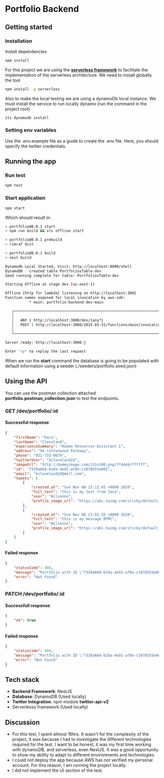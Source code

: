 # Portfolio Backend

## Getting started

### Installation

Install dependencies

```bash
npm install
```

For this project we are using the **[serverless framework](https://www.serverless.com/)** to facilitate the implementation of the serverless architecture. We need to install globally the tool

```bash
npm install -g serverless
```

Also  to make the local testing we are using a dynamoDb local instance. We must install the service to run locally dynamo (run the command in the project root)

```bash
sls dynamodb install
```

### Setting env variables

Use the .env.example file as a guide to create the .env file. Here, you should specify the twitter credentials.

## Running the app 

### Run test

```bash
npm test
```
### Start application 
```bash
npm start
```

Which should result in:

```bash
> portfolio@0.0.1 start
> npm run build && sls offline start

> portfolio@0.0.1 prebuild
> rimraf dist

> portfolio@0.0.1 build
> nest build

Dynamodb Local Started, Visit: http://localhost:8000/shell
DynamoDB - created table PortfoliosTable-dev
Seed running complete for table: PortfoliosTable-dev

Starting Offline at stage dev (us-east-1)

Offline [http for lambda] listening on http://localhost:3002
Function names exposed for local invocation by aws-sdk:
           * main: portfolio-backend-dev-main

   ┌────────────────────────────────────────────────────────────────────────┐
   │                                                                        │
   │   ANY | http://localhost:3000/dev/{any*}                               │
   │   POST | http://localhost:3000/2015-03-31/functions/main/invocations   │
   │                                                                        │
   └────────────────────────────────────────────────────────────────────────┘

Server ready: http://localhost:3000 🚀

Enter "rp" to replay the last request
```

When we run the **start** command the database is going to be populated with default information using a seeder (./seeders/portfolio.seed.json)

## Using the API

You can use the postman collection attached **portfolio.postman_collection.json** to test the endpoints.

### GET /dev/portfolio/:id

#### Successful response

```json
{
    "firstName": "Kara",
    "lastName": "Cleveland",
    "experienceSummary": "Human Resources Assistant I",
    "address": "94 Cottonwood Parkway",
    "phone": "921-733-8679",
    "twitterUser": "kcleveland2d",
    "imageUrl": "http://dummyimage.com/131x100.png/ff4444/ffffff",
    "id": "7339a668-b10a-4e91-af8e-c1078555e863",
    "email": "kcleveland2d@dell.com",
    "tweets": [
        {
            "created_at": "Sun Nov 08 23:12:45 +0000 2020",
            "full_text": "this is my test from Java",
            "user": "Wilsonnn",
            "profile_image_url": "https://abs.twimg.com/sticky/default_profile_images/default_profile_normal.png"
        },
        {
            "created_at": "Sun Nov 08 23:01:35 +0000 2020",
            "full_text": "this is my message RPMC",
            "user": "Wilsonnn",
            "profile_image_url": "https://abs.twimg.com/sticky/default_profile_images/default_profile_normal.png"
        }
    ]
}
```

#### Failed response

```json
{
    "statusCode": 404,
    "message": "Portfolio with ID \"7339a668-b10a-4e91-af8e-c1078555e8631\" not found",
    "error": "Not Found"
}
```

### PATCH /dev/portfolio/:id

#### Successfull response

```json
{
    "ok": true
}
```

#### Failed response

```json
{
    "statusCode": 404,
    "message": "Portfolio with ID \"7339a668-b10a-4e91-af8e-c1078555e8631\" not found",
    "error": "Not Found"
}
```

## Tech stack

- **Backend Framework**: NestJS
- **Database**: DynamoDB (Used locally)
- **Twitter Integration**: npm module **twitter-api-v2**
- Serverlesss framework (Used locally)

## Discussion

- For this test, I spent almost 16hrs. It wasn't for the complexity of the project, it was because I had to investigate the different technologies required for the test. I want to be honest, it was my first time working with dynamoDB, and serverless, even NestJS. It was a good opportunity to show my ability to adapt to different environments and technologies
- I could not deploy the app because AWS has not verified my personal account. For this reason, I am running the project locally.
- I did not implement the UI section of the test.
